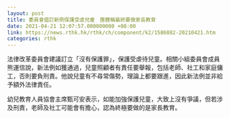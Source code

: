```yaml
---
layout: post
title: 委員會倡訂新例保護受虐兒童　團體稱最終要做家長教育
date: 2021-04-21 12:07:57.000000000 +08:00
link: https://news.rthk.hk/rthk/ch/component/k2/1586882-20210421.htm
categories: rthk
---
```


法律改革委員會建議訂立「沒有保護罪」，保護受虐待兒童。相關小組委員會成員熊運信說，新法例如獲通過，兒童照顧者有責任要舉報，包括老師、社工和家庭傭工，否則要負刑責。他說兒童有不尋常傷勢，理論上都要跟進，因此新法例並非給予額外法律責任。

幼兒教育人員協會主席甄可安表示，如能加強保護兒童，大致上沒有爭議，但若涉及刑責，老師及社工可能會有擔心，認為終極要做的是家長教育。
